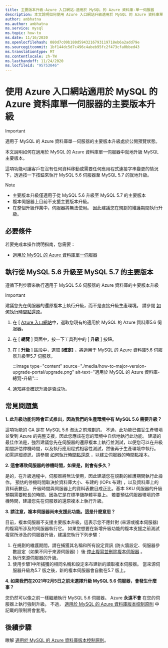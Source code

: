 ```yaml
---
title: 主要版本升級-Azure 入口網站-適用於 MySQL 的 Azure 資料庫-單一伺服器
description: 本文說明如何使用 Azure 入口網站升級適用於 MySQL 的 Azure 資料庫單一伺服器的主要版本
author: ambhatna
ms.author: ambhatna
ms.service: mysql
ms.topic: how-to
ms.date: 11/16/2020
ms.openlocfilehash: 080d7c09b180d5943216793119718eb6a2add79e
ms.sourcegitcommit: 1bf144dc5d7c496c4abeb95fc2f473cfa0bbed43
ms.translationtype: MT
ms.contentlocale: zh-TW
ms.lasthandoff: 11/24/2020
ms.locfileid: "95753046"
---
```

# <a name="major-version-upgrade-in-azure-database-for-mysql-single-server-using-the-azure-portal"></a>使用 Azure 入口網站適用於 MySQL 的 Azure 資料庫單一伺服器的主要版本升級

> [!IMPORTANT]
> 適用于 MySQL 的 Azure 資料庫單一伺服器的主要版本升級處於公開預覽狀態。

本文說明如何在適用於 MySQL 的 Azure 資料庫單一伺服器中就地升級 MySQL 主要版本。

這項功能可讓客戶在沒有任何資料移動或需要任何應用程式連接字串變更的情況下，透過按一下按鈕來執行 MySQL 5.6 伺服器至 MySQL 5.7 的就地升級。

> [!Note]
> * 主要版本升級僅適用于從 MySQL 5.6 升級至 MySQL 5.7 的主要版本<br>
> * 複本伺服器上目前不支援主要版本升級。
> * 在整個升級作業中，伺服器將無法使用。 因此建議您在規劃的維護期間執行升級。

## <a name="prerequisites"></a>必要條件
若要完成本操作說明指南，您需要：
- [適用於 MySQL 的 Azure 資料庫單一伺服器](quickstart-create-mysql-server-database-using-azure-portal.md)

## <a name="perform-major-version-upgrade-from-mysql-56-to-mysql-57"></a>執行從 MySQL 5.6 升級至 MySQL 5.7 的主要版本

遵循下列步驟來執行適用于 MySQL 5.6 伺服器的 Azure 資料庫的主要版本升級

> [!IMPORTANT]
> 建議您先在伺服器的還原複本上執行升級，而不是直接升級生產環境。 請參閱 [如何執行時間點還原](howto-restore-server-portal.md#point-in-time-restore)。 

1. 在 [ [Azure 入口網站](https://portal.azure.com/)中，選取您現有的適用於 MySQL 的 Azure 資料庫5.6 伺服器。

2. 在 [ **總覽** ] 頁面中，按一下工具列中的 [ **升級** ] 按鈕。

3. 在 [ **升級** ] 區段中，選取 **[確定]** ，將適用于 MySQL 的 Azure 資料庫5.6 伺服器升級至5.7 伺服器。

    :::image type="content" source="./media/how-to-major-version-upgrade-portal/upgrade.png" alt-text="適用於 MySQL 的 Azure 資料庫-總覽-升級":::

4. 通知將會確認升級是否成功。

## <a name="frequently-asked-questions"></a>常見問題集

**1. 此升級功能何時會正式推出，因為我們的生產環境中有 MySQL 5.6 需要升級？**

這項功能的 GA 是在 MySQL 5.6 淘汰之前規劃的。 不過，此功能已備妥生產環境並受到 Azure 的完整支援，因此您應該在您的環境中自信地執行此功能。 建議的最佳作法是，強烈建議您先在伺服器的還原複本上執行並測試，以便您可以在升級期間評估停機時間，以及執行應用程式相容性測試，然後再于生產環境中執行。 如需詳細資訊，請參閱 [如何執行時間點還原](howto-restore-server-portal.md#point-in-time-restore) ，以建立伺服器的時間點複本。 

**2. 這會導致伺服器的停機時間，如果是，則會有多久？**

是的，在升級過程中，伺服器將無法使用，因此建議您在規劃的維護期間執行此操作。 預估的停機時間取決於資料庫大小、布建的 (IOPs 布建) ，以及資料庫上的資料表數目。 升級時間與伺服器上的資料表數目成正比。基本 SKU 伺服器的升級預期需要較長的時間，因為它是在標準儲存體平臺上。 若要預估伺服器環境的停機時間，建議您先在伺服器的還原複本上執行升級。  

**3. 請注意，複本伺服器尚未支援此功能。這是什麼意思？**

目前，複本伺服器不支援主要版本升級，這表示您不應針對 (來源或複本伺服器) 的複寫所涉及的伺服器執行它。 如果您想要在新增升級功能的複本支援之前測試複寫所涉及的伺服器升級，建議您執行下列步驟：

1. 在規劃的維護期間，請在捕獲其名稱和所有設定資訊 (防火牆設定、伺服器參數設定（如果不同于來源伺服器) ）後 [停止複寫並刪除複本伺服器](howto-read-replicas-portal.md) 。
2. 執行來源伺服器的升級。
3. 使用步驟1中所捕獲的相同名稱和設定來布建新的讀取複本伺服器。 當來源伺服器升級為5.7 版之後，新的複本伺服器會自動在5.7 版上。

**4. 如果我們在2021年2月5日之前未選擇升級 MySQL 5.6 伺服器，會發生什麼事？**

您仍然可以像之前一樣繼續執行 MySQL 5.6 伺服器。 Azure **永遠不會** 在您的伺服器上執行強制升級。 不過， [適用於 MySQL 的 Azure 資料庫版本控制原則](concepts-version-policy.md) 中記載的限制將會套用。

## <a name="next-steps"></a>後續步驟

瞭解 [適用於 MySQL 的 Azure 資料庫版本控制原則](concepts-version-policy.md)。

